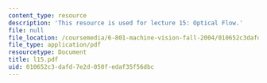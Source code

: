 ```yaml
---
content_type: resource
description: 'This resource is used for lecture 15: Optical Flow.'
file: null
file_location: /coursemedia/6-801-machine-vision-fall-2004/010652c3dafd7e2d050fedaf35f56dbc_l15.pdf
file_type: application/pdf
resourcetype: Document
title: l15.pdf
uid: 010652c3-dafd-7e2d-050f-edaf35f56dbc
---
```

